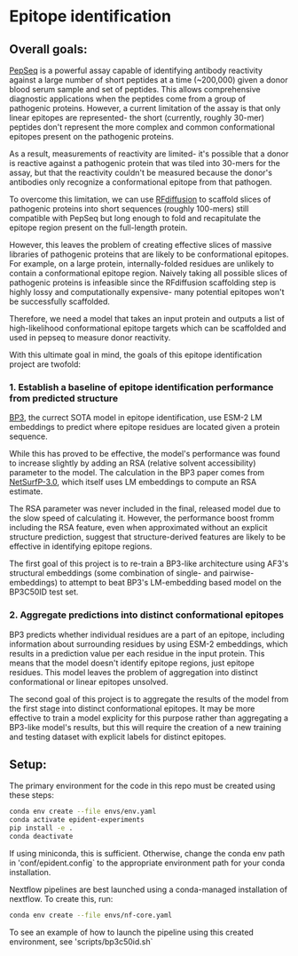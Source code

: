 # Epitope identification

## Overall goals:

[PepSeq](https://www.nature.com/articles/s41596-022-00766-8) is a powerful assay capable of identifying antibody reactivity against a large number of short peptides at a time (~200,000) given a donor blood serum sample and set of peptides. This allows comprehensive diagnostic applications when the peptides come from a group of pathogenic proteins. However, a current limitation of the assay is that only linear epitopes are represented- the short (currently, roughly 30-mer) peptides don't represent the more complex and common conformational epitopes present on the pathogenic proteins. 

As a result, measurements of reactivity are limited- it's possible that a donor is reactive against a pathogenic protein that was tiled into 30-mers for the assay, but that the reactivity couldn't be measured because the donor's antibodies only recognize a conformational epitope from that pathogen.

To overcome this limitation, we can use [RFdiffusion](https://github.com/RosettaCommons/RFdiffusion) to scaffold slices of pathogenic proteins into short sequences (roughly 100-mers) still compatible with PepSeq but long enough to fold and recapitulate the epitope region present on the full-length protein.

However, this leaves the problem of creating effective slices of massive libraries of pathogenic proteins that are likely to be conformational epitopes. For example, on a large protein, internally-folded residues are unlikely to contain a conformational epitope region. Naively taking all possible slices of pathogenic proteins is infeasible since the RFdiffusion scaffolding step is highly lossy and computationally expensive- many potential epitopes won't be successfully scaffolded. 

Therefore, we need a model that takes an input protein and outputs a list of high-likelihood conformational epitope targets which can be scaffolded and used in pepseq to measure donor reactivity.

With this ultimate goal in mind, the goals of this epitope identification project are twofold:

### 1. Establish a baseline of epitope identification performance from predicted structure

[BP3](https://onlinelibrary.wiley.com/doi/full/10.1002/pro.4497), the currect SOTA model in epitope identification, use ESM-2 LM embeddings to predict where epitope residues are located given a protein sequence. 

While this has proved to be effective, the model's performance was found to increase slightly by adding an RSA (relative solvent accessibility) parameter to the model. The calculation in the BP3  paper comes from [NetSurfP-3.0](https://services.healthtech.dtu.dk/services/NetSurfP-3.0/), which itself uses LM embeddings to compute an RSA estimate.

The RSA parameter was never included in the final, released model due to the slow speed of calculating it. However, the performance boost fromm including the RSA feature, even when approximated without an explicit structure prediction, suggest that structure-derived features are likely to be effective in identifying epitope regions.

The first goal of this project is to re-train a BP3-like architecture using AF3's structural embeddings (some combination of single- and pairwise- embeddings) to attempt to beat BP3's LM-embedding based model on the BP3C50ID test set.

### 2. Aggregate predictions into distinct conformational epitopes

BP3 predicts whether individual residues are a part of an epitope, including information about surrounding residues by using ESM-2 embeddings, which results in a prediction value per each residue in the input protein. This means that the model doesn't identify epitope regions, just epitope residues. This model leaves the problem of aggregation into distinct conformational or linear epitopes unsolved.

The second goal of this project is to aggregate the results of the model from the first stage into distinct conformational epitopes. It may be more effective to train a model explicity for this purpose rather than aggregating a BP3-like model's results, but this will require the creation of a new training and testing dataset with explicit labels for distinct epitopes.


## Setup:

The primary environment for the code in this repo must be created using these steps:
```bash
conda env create --file envs/env.yaml
conda activate epident-experiments
pip install -e .
conda deactivate
```
If using miniconda, this is sufficient. Otherwise, change the conda env path in 'conf/epident.config`
to the appropriate environment path for your conda installation.

Nextflow pipelines are best launched using a conda-managed installation of nextflow. To create this, run:
```bash
conda env create --file envs/nf-core.yaml
```
To see an example of how to launch the pipeline using this created environment, see 'scripts/bp3c50id.sh`
